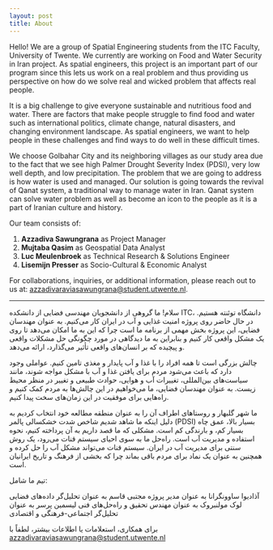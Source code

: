 ```yaml
---
layout: post
title: About
---
```


Hello! We are a group of Spatial Engineering students from the ITC Faculty, University of Twente. We currently are working on Food and Water Security in Iran project. As spatial engineers, this project is an important part of our program since this lets us work on a real problem and thus providing us perspective on how do we solve real and wicked problem that affects real people.

It is a big challenge to give everyone sustainable and nutritious food and water. There are factors that make people struggle to find food and water such as international politics, climate change, natural disasters, and changing environment landscape. As spatial engineers, we want to help people in these challenges and find ways to do well in these difficult times.

We choose Golbahar City and its neighboring villages as our study area due to the fact that we see high Palmer Drought Severity Index (PDSI), very low well depth, and low precipitation. The problem that we are going to address is how water is used and managed. Our solution is going towards the revival of Qanat system, a traditional way to manage water in Iran. Qanat system can solve water problem as well as become an icon to the people as it is a part of Iranian culture and history.

Our team consists of:
1. **Azzadiva Sawungrana** as Project Manager
2. **Mujtaba Qasim** as Geospatial Data Analyst
3. **Luc Meulenbroek** as Technical Research & Solutions Engineer
4. **Lisemijn Presser** as Socio-Cultural & Economic Analyst

For collaborations, inquiries, or additional information, please reach out to us at: azzadivaraviasawungrana@student.utwente.nl.

---

سلام! ما گروهی از دانشجویان مهندسی فضایی از دانشکده ITC، دانشگاه توئنته هستیم. در حال حاضر روی پروژه امنیت غذایی و آب در ایران کار می‌کنیم. به عنوان مهندسان فضایی، این پروژه بخش مهمی از برنامه ما است چرا که این به ما امکان می‌دهد تا روی یک مشکل واقعی کار کنیم و بنابراین به ما دیدگاهی در مورد چگونگی حل مشکلات واقعی و پیچیده که بر انسان‌های واقعی تأثیر می‌گذارد، ارائه می‌دهد.

چالش بزرگی است تا همه افراد را با غذا و آب پایدار و مغذی تامین کنیم. عواملی وجود دارد که باعث می‌شود مردم برای یافتن غذا و آب با مشکل مواجه شوند، مانند سیاست‌های بین‌المللی، تغییرات آب و هوایی، حوادث طبیعی و تغییر در منظر محیط زیست. به عنوان مهندسان فضایی، ما می‌خواهیم در این چالش‌ها به مردم کمک کنیم و راه‌هایی برای موفقیت در این زمان‌های سخت پیدا کنیم.

ما شهر گلبهار و روستاهای اطراف آن را به عنوان منطقه مطالعه خود انتخاب کردیم به دلیل اینکه ما شاهد شدیم شاخص شدت خشکسالی پالمر (PDSI) بسیار بالا، عمق چاه بسیار کم، و بارندگی کم است. مشکلی که ما قصد داریم به آن پرداخته کنیم، نحوه استفاده و مدیریت آب است. راه‌حل ما به سوی احیای سیستم قنات می‌رود، یک روش سنتی برای مدیریت آب در ایران. سیستم قنات می‌تواند مشکل آب را حل کرده و همچنین به عنوان یک نماد برای مردم باقی بماند چرا که بخشی از فرهنگ و تاریخ ایرانیان است.

تیم ما شامل:

آذادیوا ساوونگرانا به عنوان مدیر پروژه
مجتبی قاسم به عنوان تحلیل‌گر داده‌های فضایی
لوک مولنبروک به عنوان مهندس تحقیق و راه‌حل‌های فنی
لیسمین پرسر به عنوان تحلیل‌گر اجتماعی-فرهنگی و اقتصادی

برای همکاری، استعلامات یا اطلاعات بیشتر، لطفاً با
azzadivaraviasawungrana@student.utwente.nl